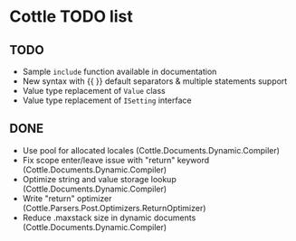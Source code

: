 Cottle TODO list
================

TODO
----

- Sample `include` function available in documentation
- New syntax with {{ }} default separators & multiple statements support
- Value type replacement of `Value` class
- Value type replacement of `ISetting` interface

DONE
----

- Use pool for allocated locales (Cottle.Documents.Dynamic.Compiler)
- Fix scope enter/leave issue with "return" keyword (Cottle.Documents.Dynamic.Compiler)
- Optimize string and value storage lookup (Cottle.Documents.Dynamic.Compiler)
- Write "return" optimizer (Cottle.Parsers.Post.Optimizers.ReturnOptimizer)
- Reduce .maxstack size in dynamic documents (Cottle.Documents.Dynamic.Compiler)

